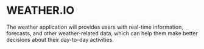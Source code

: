 # WEATHER.IO
The weather application will provides users with real-time information, forecasts, and other weather-related data, which can help them make better decisions about their day-to-day activities.
